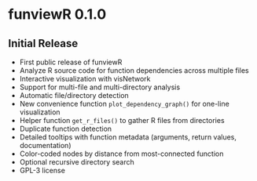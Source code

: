 # funviewR 0.1.0

## Initial Release

* First public release of funviewR
* Analyze R source code for function dependencies across multiple files
* Interactive visualization with visNetwork
* Support for multi-file and multi-directory analysis
* Automatic file/directory detection
* New convenience function `plot_dependency_graph()` for one-line visualization
* Helper function `get_r_files()` to gather R files from directories
* Duplicate function detection
* Detailed tooltips with function metadata (arguments, return values, documentation)
* Color-coded nodes by distance from most-connected function
* Optional recursive directory search
* GPL-3 license
